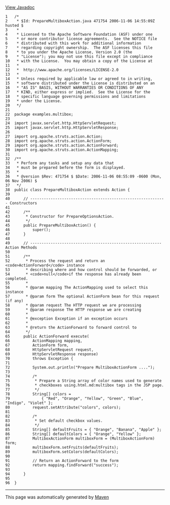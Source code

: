 [View Javadoc](../../../apidocs/examples/multibox/PrepareMultiboxAction.html.md)


    1   /*
    2    * $Id: PrepareMultiboxAction.java 471754 2006-11-06 14:55:09Z husted $
    3    *
    4    * Licensed to the Apache Software Foundation (ASF) under one
    5    * or more contributor license agreements.  See the NOTICE file
    6    * distributed with this work for additional information
    7    * regarding copyright ownership.  The ASF licenses this file
    8    * to you under the Apache License, Version 2.0 (the
    9    * "License"); you may not use this file except in compliance
    10   * with the License.  You may obtain a copy of the License at
    11   *
    12   *  http://www.apache.org/licenses/LICENSE-2.0
    13   *
    14   * Unless required by applicable law or agreed to in writing,
    15   * software distributed under the License is distributed on an
    16   * "AS IS" BASIS, WITHOUT WARRANTIES OR CONDITIONS OF ANY
    17   * KIND, either express or implied.  See the License for the
    18   * specific language governing permissions and limitations
    19   * under the License.
    20   */
    21  
    22  package examples.multibox;
    23  
    24  import javax.servlet.http.HttpServletRequest;
    25  import javax.servlet.http.HttpServletResponse;
    26  
    27  import org.apache.struts.action.Action;
    28  import org.apache.struts.action.ActionForm;
    29  import org.apache.struts.action.ActionForward;
    30  import org.apache.struts.action.ActionMapping;
    31  
    32  /**
    33   * Perform any tasks and setup any data that
    34   * must be prepared before the form is displayed.
    35   *
    36   * @version $Rev: 471754 $ $Date: 2006-11-06 08:55:09 -0600 (Mon, 06 Nov 2006) $
    37   */
    38  public class PrepareMultiboxAction extends Action {
    39  
    40      // ------------------------------------------------------------ Constructors
    41  
    42      /**
    43       * Constructor for PrepareOptionsAction.
    44       */
    45      public PrepareMultiboxAction() {
    46          super();
    47      }
    48  
    49      // ---------------------------------------------------------- Action Methods
    50  
    51      /**
    52       * Process the request and return an <code>ActionForward</code> instance
    53       * describing where and how control should be forwarded, or
    54       * <code>null</code>if the response has already been completed.
    55       *
    56       * @param mapping The ActionMapping used to select this instance
    57       * @param form The optional ActionForm bean for this request (if any)
    58       * @param request The HTTP request we are processing
    59       * @param response The HTTP response we are creating
    60       *
    61       * @exception Exception if an exception occurs
    62       *
    63       * @return the ActionForward to forward control to
    64       */
    65      public ActionForward execute(
    66          ActionMapping mapping,
    67          ActionForm form,
    68          HttpServletRequest request,
    69          HttpServletResponse response)
    70          throws Exception {
    71  
    72          System.out.println("Prepare MultiboxActionForm ....");
    73  
    74          /*
    75           * Prepare a String array of color names used to generate
    76           * checkboxes using.html.md:multibox tags in the JSP page.
    77           */
    78          String[] colors =
    79              { "Red", "Orange", "Yellow", "Green", "Blue", "Indigo", "Violet" };
    80          request.setAttribute("colors", colors);
    81  
    82          /*
    83           * Set default checkbox values.
    84           */
    85          String[] defaultFruits = { "Orange", "Banana", "Apple" };
    86          String[] defaultColors = { "Orange", "Yellow" };
    87          MultiboxActionForm multiboxForm = (MultiboxActionForm) form;
    88          multiboxForm.setFruits(defaultFruits);
    89          multiboxForm.setColors(defaultColors);
    90  
    91          // Return an ActionForward to the form
    92          return mapping.findForward("success");
    93  
    94      }
    95  
    96  }

------------------------------------------------------------------------

This page was automatically generated by [Maven](http://maven.apache.org/)

